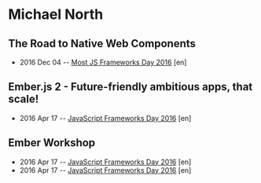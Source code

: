 # Michael North

## The Road to Native Web Components
- 2016 Dec 04 -- [Most JS Frameworks Day 2016](https://frameworksdays.com/event/most-js-fwdays-2016/review/the-road-to-native-web-components) [en]   
## Ember.js 2 - Future-friendly ambitious apps, that scale!
- 2016 Apr 17 -- [JavaScript Frameworks Day 2016](https://frameworksdays.com/event/js-frameworks-day-2016/review/ember-js-2) [en]   
## Ember Workshop
- 2016 Apr 17 -- [JavaScript Frameworks Day 2016](https://frameworksdays.com/event/js-frameworks-day-2016/review/ember-workshop) [en]   
- 2016 Apr 17 -- [JavaScript Frameworks Day 2016](https://frameworksdays.com/event/js-frameworks-day-2016/review/ember-workshop) [en]   
